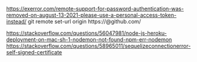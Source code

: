 https://exerror.com/remote-support-for-password-authentication-was-removed-on-august-13-2021-please-use-a-personal-access-token-instead/
git remote set-url origin https://<token>@github.com/<url>

https://stackoverflow.com/questions/56047981/node-js-heroku-deployment-on-mac-sh-1-nodemon-not-found-npm-err-nodemon
https://stackoverflow.com/questions/58965011/sequelizeconnectionerror-self-signed-certificate